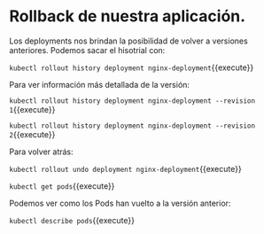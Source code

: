 # Rollback de nuestra aplicación.

Los deployments nos brindan la posibilidad de volver a versiones anteriores. Podemos sacar el hisotrial con:

`kubectl rollout history deployment nginx-deployment`{{execute}}

Para ver información más detallada de la versión:

`kubectl rollout history deployment nginx-deployment --revision 1`{{execute}}

`kubectl rollout history deployment nginx-deployment --revision 2`{{execute}}

Para volver atrás:

`kubectl rollout undo deployment nginx-deployment`{{execute}}

`kubectl get pods`{{execute}}

Podemos ver como los Pods han vuelto a la versión anterior:

`kubectl describe pods`{{execute}}